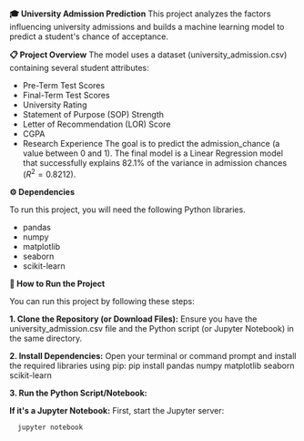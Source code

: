 **🎓 University Admission Prediction**
This project analyzes the factors influencing university admissions and builds a machine learning model to predict a student's chance of acceptance.

**📋 Project Overview**
The model uses a dataset (university_admission.csv) containing several student attributes:
  - Pre-Term Test Scores
  - Final-Term Test Scores
  - University Rating
  - Statement of Purpose (SOP) Strength
  - Letter of Recommendation (LOR) Score
  - CGPA
  - Research Experience
The goal is to predict the admission_chance (a value between 0 and 1). The final model is a Linear Regression model that successfully explains 82.1% of the variance in admission chances ($R^2 = 0.8212$).

**⚙️ Dependencies**

To run this project, you will need the following Python libraries.
- pandas
- numpy
- matplotlib
- seaborn
- scikit-learn
  
**🚀 How to Run the Project**

You can run this project by following these steps:

**1. Clone the Repository (or Download Files):** Ensure you have the university_admission.csv file and the Python script (or Jupyter Notebook) in the same directory.

**2. Install Dependencies:** Open your terminal or command prompt and install the required libraries using pip:
      pip install pandas numpy matplotlib seaborn scikit-learn
      
**3. Run the Python Script/Notebook:** 

**If it's a Jupyter Notebook:** First, start the Jupyter server:

      jupyter notebook

